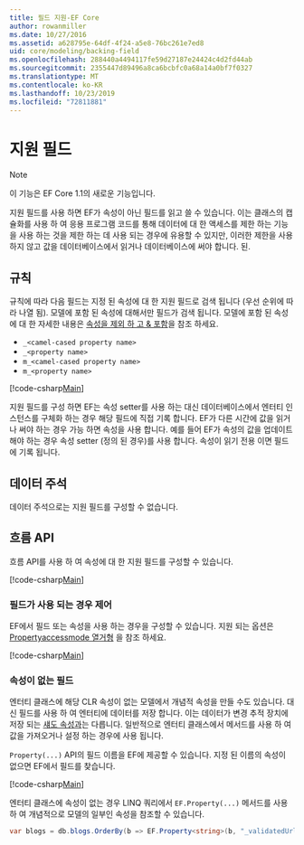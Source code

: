 ```yaml
---
title: 필드 지원-EF Core
author: rowanmiller
ms.date: 10/27/2016
ms.assetid: a628795e-64df-4f24-a5e8-76bc261e7ed8
uid: core/modeling/backing-field
ms.openlocfilehash: 288440a4494117fe59d27187e24424c4d2fd44ab
ms.sourcegitcommit: 2355447d89496a8ca6bcbfc0a68a14a0bf7f0327
ms.translationtype: MT
ms.contentlocale: ko-KR
ms.lasthandoff: 10/23/2019
ms.locfileid: "72811881"
---
```

# <a name="backing-fields"></a>지원 필드

> [!NOTE]  
> 이 기능은 EF Core 1.1의 새로운 기능입니다.

지원 필드를 사용 하면 EF가 속성이 아닌 필드를 읽고 쓸 수 있습니다. 이는 클래스의 캡슐화를 사용 하 여 응용 프로그램 코드를 통해 데이터에 대 한 액세스를 제한 하는 기능을 사용 하는 것을 제한 하는 데 사용 되는 경우에 유용할 수 있지만, 이러한 제한을 사용 하지 않고 값을 데이터베이스에서 읽거나 데이터베이스에 써야 합니다. 된.

## <a name="conventions"></a>규칙

규칙에 따라 다음 필드는 지정 된 속성에 대 한 지원 필드로 검색 됩니다 (우선 순위에 따라 나열 됨). 모델에 포함 된 속성에 대해서만 필드가 검색 됩니다. 모델에 포함 된 속성에 대 한 자세한 내용은 [속성을 제외 하 고 & 포함](included-properties.md)을 참조 하세요.

* `_<camel-cased property name>`
* `_<property name>`
* `m_<camel-cased property name>`
* `m_<property name>`

[!code-csharp[Main](../../../samples/core/Modeling/Conventions/BackingField.cs#Sample)]

지원 필드를 구성 하면 EF는 속성 setter를 사용 하는 대신 데이터베이스에서 엔터티 인스턴스를 구체화 하는 경우 해당 필드에 직접 기록 합니다. EF가 다른 시간에 값을 읽거나 써야 하는 경우 가능 하면 속성을 사용 합니다. 예를 들어 EF가 속성의 값을 업데이트 해야 하는 경우 속성 setter (정의 된 경우)를 사용 합니다. 속성이 읽기 전용 이면 필드에 기록 됩니다.

## <a name="data-annotations"></a>데이터 주석

데이터 주석으로는 지원 필드를 구성할 수 없습니다.

## <a name="fluent-api"></a>흐름 API

흐름 API를 사용 하 여 속성에 대 한 지원 필드를 구성할 수 있습니다.

[!code-csharp[Main](../../../samples/core/Modeling/FluentAPI/BackingField.cs#Sample)]

### <a name="controlling-when-the-field-is-used"></a>필드가 사용 되는 경우 제어

EF에서 필드 또는 속성을 사용 하는 경우을 구성할 수 있습니다. 지원 되는 옵션은 [Propertyaccessmode 열거형](https://docs.microsoft.com/dotnet/api/microsoft.entityframeworkcore.propertyaccessmode) 을 참조 하세요.

[!code-csharp[Main](../../../samples/core/Modeling/FluentAPI/BackingFieldAccessMode.cs#Sample)]

### <a name="fields-without-a-property"></a>속성이 없는 필드

엔터티 클래스에 해당 CLR 속성이 없는 모델에서 개념적 속성을 만들 수도 있습니다. 대신 필드를 사용 하 여 엔터티에 데이터를 저장 합니다. 이는 데이터가 변경 추적 장치에 저장 되는 [섀도 속성과](shadow-properties.md)는 다릅니다. 일반적으로 엔터티 클래스에서 메서드를 사용 하 여 값을 가져오거나 설정 하는 경우에 사용 됩니다.

`Property(...)` API의 필드 이름을 EF에 제공할 수 있습니다. 지정 된 이름의 속성이 없으면 EF에서 필드를 찾습니다.

[!code-csharp[Main](../../../samples/core/Modeling/FluentAPI/BackingFieldNoProperty.cs#Sample)]

엔터티 클래스에 속성이 없는 경우 LINQ 쿼리에서 `EF.Property(...)` 메서드를 사용 하 여 개념적으로 모델의 일부인 속성을 참조할 수 있습니다.

``` csharp
var blogs = db.blogs.OrderBy(b => EF.Property<string>(b, "_validatedUrl"));
```
